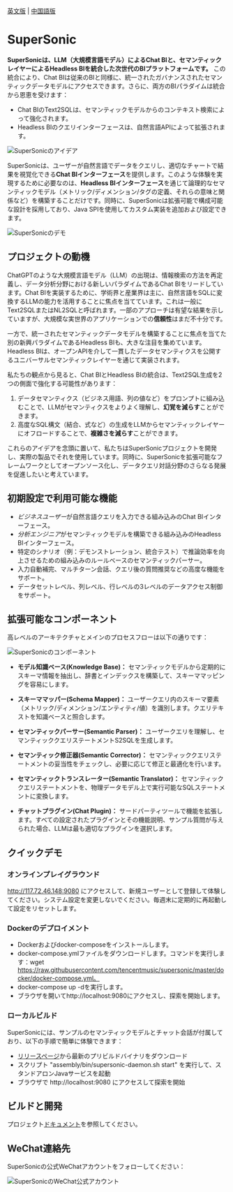 [英文版](README.md) | [中国語版](README_CN.md)

# SuperSonic

**SuperSonicは、LLM（大規模言語モデル）によるChat BIと、セマンティックレイヤーによるHeadless BIを統合した次世代のBIプラットフォームです。** この統合により、Chat BIは従来のBIと同様に、統一されたガバナンスされたセマンティックデータモデルにアクセスできます。さらに、両方のBIパラダイムは統合から恩恵を受けます：

- Chat BIのText2SQLは、セマンティックモデルからのコンテキスト検索によって強化されます。
- Headless BIのクエリインターフェースは、自然言語APIによって拡張されます。

![SuperSonicのアイデア](https://github.com/supersonicbi/supersonic-website/blob/main/static/img/supersonic_ideas.png)

SuperSonicは、ユーザーが自然言語でデータをクエリし、適切なチャートで結果を視覚化できる**Chat BIインターフェース**を提供します。このような体験を実現するために必要なのは、**Headless BIインターフェース**を通じて論理的なセマンティックモデル（メトリック/ディメンション/タグの定義、それらの意味と関係など）を構築することだけです。同時に、SuperSonicは拡張可能で構成可能な設計を採用しており、Java SPIを使用してカスタム実装を追加および設定できます。

![SuperSonicのデモ](https://github.com/supersonicbi/supersonic-website/blob/main/static/img/supersonic_demo.gif)

## プロジェクトの動機

ChatGPTのような大規模言語モデル（LLM）の出現は、情報検索の方法を再定義し、データ分析分野における新しいパラダイムであるChat BIをリードしています。Chat BIを実装するために、学術界と産業界は主に、自然言語をSQLに変換するLLMの能力を活用することに焦点を当てています。これは一般にText2SQLまたはNL2SQLと呼ばれます。一部のアプローチは有望な結果を示していますが、大規模な実世界のアプリケーションでの**信頼性**はまだ不十分です。

一方で、統一されたセマンティックデータモデルを構築することに焦点を当てた別の新興パラダイムであるHeadless BIも、大きな注目を集めています。Headless BIは、オープンAPIを介して一貫したデータセマンティクスを公開するユニバーサルセマンティックレイヤーを通じて実装されます。

私たちの観点から見ると、Chat BIとHeadless BIの統合は、Text2SQL生成を2つの側面で強化する可能性があります：

1. データセマンティクス（ビジネス用語、列の値など）をプロンプトに組み込むことで、LLMがセマンティクスをよりよく理解し、**幻覚を減らす**ことができます。
2. 高度なSQL構文（結合、式など）の生成をLLMからセマンティックレイヤーにオフロードすることで、**複雑さを減らす**ことができます。

これらのアイデアを念頭に置いて、私たちはSuperSonicプロジェクトを開発し、実際の製品でそれを使用しています。同時に、SuperSonicを拡張可能なフレームワークとしてオープンソース化し、データクエリ対話分野のさらなる発展を促進したいと考えています。

## 初期設定で利用可能な機能

- *ビジネスユーザー*が自然言語クエリを入力できる組み込みのChat BIインターフェース。
- *分析エンジニア*がセマンティックモデルを構築できる組み込みのHeadless BIインターフェース。
- 特定のシナリオ（例：デモンストレーション、統合テスト）で推論効率を向上させるための組み込みのルールベースのセマンティックパーサー。
- 入力自動補完、マルチターン会話、クエリ後の質問推奨などの高度な機能をサポート。
- データセットレベル、列レベル、行レベルの3レベルのデータアクセス制御をサポート。

## 拡張可能なコンポーネント

高レベルのアーキテクチャとメインのプロセスフローは以下の通りです：

![SuperSonicのコンポーネント](https://github.com/supersonicbi/supersonic-website/blob/main/static/img/supersonic_components.png)

- **モデル知識ベース(Knowledge Base)：** セマンティックモデルから定期的にスキーマ情報を抽出し、辞書とインデックスを構築して、スキーママッピングを容易にします。

- **スキーママッパー(Schema Mapper)：** ユーザークエリ内のスキーマ要素（メトリック/ディメンション/エンティティ/値）を識別します。クエリテキストを知識ベースと照合します。

- **セマンティックパーサー(Semantic Parser)：** ユーザークエリを理解し、セマンティッククエリステートメントS2SQLを生成します。

- **セマンティック修正器(Semantic Corrector)：** セマンティッククエリステートメントの妥当性をチェックし、必要に応じて修正と最適化を行います。

- **セマンティックトランスレーター(Semantic Translator)：** セマンティッククエリステートメントを、物理データモデル上で実行可能なSQLステートメントに変換します。

- **チャットプラグイン(Chat Plugin)：** サードパーティツールで機能を拡張します。すべての設定されたプラグインとその機能説明、サンプル質問が与えられた場合、LLMは最も適切なプラグインを選択します。

## クイックデモ
### オンラインプレイグラウンド
http://117.72.46.148:9080 にアクセスして、新規ユーザーとして登録して体験してください。システム設定を変更しないでください。毎週末に定期的に再起動して設定をリセットします。

### Dockerのデプロイメント
- Dockerおよびdocker-composeをインストールします。
- docker-compose.ymlファイルをダウンロードします。コマンドを実行します：wget https://raw.githubusercontent.com/tencentmusic/supersonic/master/docker/docker-compose.yml。
- docker-compose up -dを実行します。
- ブラウザを開いてhttp://localhost:9080にアクセスし、探索を開始します。

### ローカルビルド
SuperSonicには、サンプルのセマンティックモデルとチャット会話が付属しており、以下の手順で簡単に体験できます：

- [リリースページ](https://github.com/tencentmusic/supersonic/releases)から最新のプリビルドバイナリをダウンロード
- スクリプト "assembly/bin/supersonic-daemon.sh start" を実行して、スタンドアロンJavaサービスを起動
- ブラウザで http://localhost:9080 にアクセスして探索を開始

## ビルドと開発

プロジェクト[ドキュメント](https://supersonicbi.github.io/docs/%E7%B3%BB%E7%BB%9F%E9%83%A8%E7%BD%B2/%E6%BA%90%E7%A0%81%E7%BC%96%E8%AF%91%E9%83%A8%E7%BD%B2/)を参照してください。

## WeChat連絡先

SuperSonicの公式WeChatアカウントをフォローしてください：

![SuperSonicのWeChat公式アカウント](https://github.com/supersonicbi/supersonic-website/blob/main/static/img/supersonic_wechat_oa.png)
